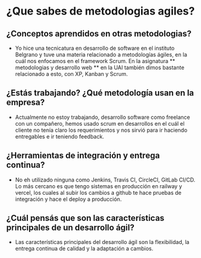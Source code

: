 # ¿Que sabes de metodologias agiles?

## ¿Conceptos aprendidos en otras metodologias?

* Yo hice una tecnicatura en desarrollo de software en el instituto Belgrano y tuve una materia relacionado a metodologías ágiles, en la cuál nos enfocamos en el framework Scrum. 
En la asignatura ** metodologias y desarrollo web ** en la UAI también dimos bastante relacionado a esto, con XP, Kanban y Scrum.

## ¿Estás trabajando? ¿Qué metodología usan en la empresa?

* Actualmente no estoy trabajando, desarrollo software como freelance con un compañero, hemos usado scrum en desarrollos en el cuál el cliente no tenía claro los requerimientos y nos sirvió para ir haciendo entregables e ir teniendo feedback.

## ¿Herramientas de integración y entrega continua?

* No eh utilizado ninguna como Jenkins, Travis CI, CircleCI, GitLab CI/CD. Lo más cercano es que tengo sistemas en producción en railway y vercel, los cuales al subir los cambios a github te hace pruebas de integración y hace el deploy a producción.

## ¿Cuál pensás que son las características principales de un desarrollo ágil?

* Las características principales del desarrollo ágil son la flexibilidad, la entrega continua de calidad y la adaptación a cambios.